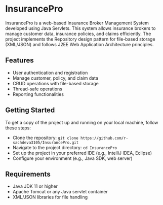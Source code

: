 # InsurancePro
InsurancePro is a web-based Insurance Broker Management System developed using Java Servlets. This system allows insurance brokers to manage customer data, insurance policies, and claims efficiently. The project implements the Repository design pattern for file-based storage (XML/JSON) and follows J2EE Web Application Architecture principles.

## Features
- User authentication and registration
- Manage customer, policy, and claim data
- CRUD operations with file-based storage
- Thread-safe operations
- Reporting functionalities

## Getting Started
To get a copy of the project up and running on your local machine, follow these steps:
- Clone the repository: `git clone https://github.com/r-sachdeva3105/InsurancePro.git`
- Navigate to the project directory: `cd InsurancePro`
- Set up the project in your preferred IDE (e.g., IntelliJ IDEA, Eclipse)
- Configure your environment (e.g., Java SDK, web server)

## Requirements
- Java JDK 11 or higher
- Apache Tomcat or any Java servlet container
- XML/JSON libraries for file handling
